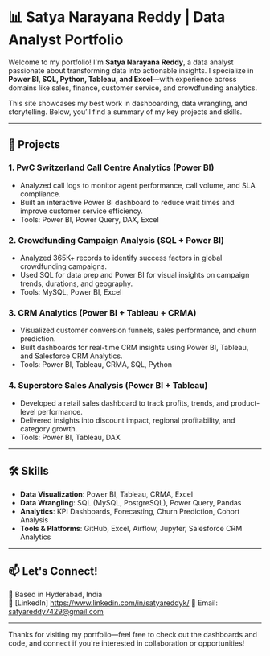# 📊 Satya Narayana Reddy | Data Analyst Portfolio

Welcome to my portfolio! I'm **Satya Narayana Reddy**, a data analyst passionate about transforming data into actionable insights. I specialize in **Power BI, SQL, Python, Tableau, and Excel**—with experience across domains like sales, finance, customer service, and crowdfunding analytics.

This site showcases my best work in dashboarding, data wrangling, and storytelling. Below, you’ll find a summary of my key projects and skills.

---

## 🚀 Projects

### 1. PwC Switzerland Call Centre Analytics (Power BI)
- Analyzed call logs to monitor agent performance, call volume, and SLA compliance.
- Built an interactive Power BI dashboard to reduce wait times and improve customer service efficiency.
- Tools: Power BI, Power Query, DAX, Excel

### 2. Crowdfunding Campaign Analysis (SQL + Power BI)
- Analyzed 365K+ records to identify success factors in global crowdfunding campaigns.
- Used SQL for data prep and Power BI for visual insights on campaign trends, durations, and geography.
- Tools: MySQL, Power BI, Excel

### 3. CRM Analytics (Power BI + Tableau + CRMA)
- Visualized customer conversion funnels, sales performance, and churn prediction.
- Built dashboards for real-time CRM insights using Power BI, Tableau, and Salesforce CRM Analytics.
- Tools: Power BI, Tableau, CRMA, SQL, Python

### 4. Superstore Sales Analysis (Power BI + Tableau)
- Developed a retail sales dashboard to track profits, trends, and product-level performance.
- Delivered insights into discount impact, regional profitability, and category growth.
- Tools: Power BI, Tableau, DAX

---

## 🛠️ Skills

- **Data Visualization**: Power BI, Tableau, CRMA, Excel
- **Data Wrangling**: SQL (MySQL, PostgreSQL), Power Query, Pandas
- **Analytics**: KPI Dashboards, Forecasting, Churn Prediction, Cohort Analysis
- **Tools & Platforms**: GitHub, Excel, Airflow, Jupyter, Salesforce CRM Analytics

---

## 📫 Let's Connect!

📍 Based in Hyderabad, India  
🔗 [LinkedIn] https://www.linkedin.com/in/satyareddyk/ 
📧 Email: satyareddy7429@gmail.com

---

Thanks for visiting my portfolio—feel free to check out the dashboards and code, and connect if you're interested in collaboration or opportunities!

